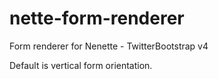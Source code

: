 # nette-form-renderer
Form renderer for Nenette - TwitterBootstrap v4

Default is vertical form orientation.